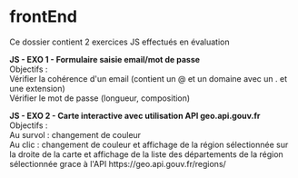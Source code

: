 # frontEnd

<p>Ce dossier contient 2 exercices JS effectués en évaluation</p>

<p><b>JS - EXO 1 - Formulaire saisie email/mot de passe</b><br/>
Objectifs : <br/>
Vérifier la cohérence d'un email (contient un @ et un domaine avec un . et une extension)<br/>
Vérifier le mot de passe (longueur, composition)<br/>
</p>
<p><b>JS - EXO 2 - Carte interactive avec utilisation API geo.api.gouv.fr</b><br/>
Objectifs :<br/>
Au survol : changement de couleur<br/>
Au clic : changement de couleur et affichage de la région sélectionnée sur la droite de la carte
          et affichage de la liste des départements de la région sélectionnée grace à l'API https://geo.api.gouv.fr/regions/<br/>
</p>
